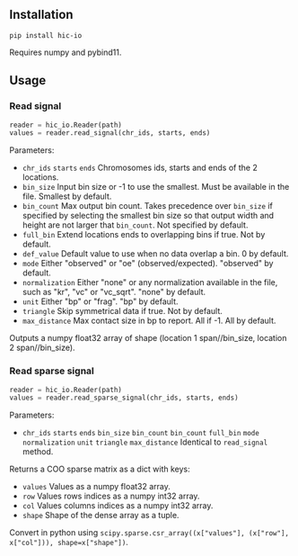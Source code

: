 ## Installation

```
pip install hic-io
```

Requires numpy and pybind11.

## Usage

### Read signal

```python
reader = hic_io.Reader(path)
values = reader.read_signal(chr_ids, starts, ends)
```

Parameters:
- `chr_ids` `starts` `ends` Chromosomes ids, starts and ends of the 2 locations.
- `bin_size` Input bin size or -1 to use the smallest. Must be available in the file. Smallest by default.
- `bin_count` Max output bin count. Takes precedence over `bin_size` if specified by selecting the smallest bin size so that output width and height are not larger that `bin_count`. Not specified by default.
- `full_bin` Extend locations ends to overlapping bins if true. Not by default.
- `def_value` Default value to use when no data overlap a bin. 0 by default.
- `mode` Either "observed" or "oe" (observed/expected). "observed" by default.
- `normalization` Either "none" or any normalization available in the file, such as "kr", "vc" or "vc_sqrt". "none" by default.
- `unit` Either "bp" or "frag". "bp" by default.
- `triangle` Skip symmetrical data if true. Not by default.
- `max_distance` Max contact size in bp to report. All if -1. All by default.

Outputs a numpy float32 array of shape (location 1 span//bin_size, location 2 span//bin_size).

### Read sparse signal

```python
reader = hic_io.Reader(path)
values = reader.read_sparse_signal(chr_ids, starts, ends)
```

Parameters:
- `chr_ids` `starts` `ends` `bin_size` `bin_count` `bin_count` `full_bin` `mode` `normalization` `unit` `triangle` `max_distance` Identical to `read_signal` method.

Returns a COO sparse matrix as a dict with keys:
- `values` Values as a numpy float32 array.
- `row` Values rows indices as a numpy int32 array.
- `col` Values columns indices as a numpy int32 array.
- `shape` Shape of the dense array as a tuple.

Convert in python using `scipy.sparse.csr_array((x["values"], (x["row"], x["col"])), shape=x["shape"])`.
